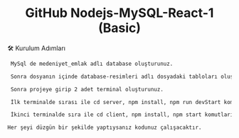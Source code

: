 <h1 align="center">
  GitHub Nodejs-MySQL-React-1 (Basic)
</h1>
🛠️ Kurulum Adımları

```bash
 MySql de medeniyet_emlak adlı database oluşturunuz.
```
```bash
 Sonra dosyanın içinde database-resimleri adlı dosyadaki tabloları oluşturunuz.
```
```bash
 Sonra projeye girip 2 adet terminal oluşturunuz.
```

```bash
 İlk terminalde sırası ile cd server, npm install, npm run devStart komutlarını yazınız.
```

```bash
 İkinci terminalde sıra ile cd client, npm install, npm start komutlarını yazınız.
```

```bash
Her şeyi düzgün bir şekilde yaptıysanız kodunuz çalışacaktır.
```
